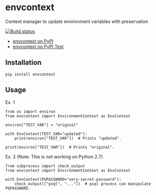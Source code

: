 envcontext
====

Context manager to update environment variables with preservation

[![Build status](https://img.shields.io/appveyor/ci/sakurai_youhei/envcontext/master.svg?label=Python%202.7%2C%203.3%20to%203.6%20%2F%20win32%20%26%20win_amd64)](https://ci.appveyor.com/project/sakurai_youhei/envcontext/branch/master)

- [envcontext on PyPI](https://pypi.python.org/pypi/envcontext)
- [envcontext on PyPI Test](https://testpypi.python.org/pypi/envcontext)

## Installation

```
pip install envcontext
```

## Usage

Ex. 1
```
from os import environ
from envcontext import EnvironmentContext as EnvContext

environ["TEST_VAR"] = "original"

with EnvContext(TEST_VAR="updated"):
    print(environ["TEST_VAR"])  # Prints "updated".

print(environ["TEST_VAR"])  # Prints "original".
```

Ex. 2 (Note: This is not working on Python 2.7)
```
from subprocess import check_output
from envcontext import EnvironmentContext as EnvContext

with EnvContext(PGPASSWORD="very-secret-password"):
    check_output(["psql", "..."])  # psql process can manipulate PGPASSWORD.
```
